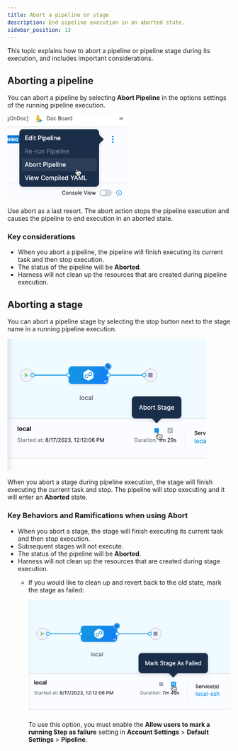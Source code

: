 ```yaml
---
title: Abort a pipeline or stage
description: End pipeline execution in an aborted state.
sidebar_position: 13
---
```


This topic explains how to abort a pipeline or pipeline stage during its execution, and includes important considerations.

## Aborting a pipeline

You can abort a pipeline by selecting **Abort Pipeline** in the options settings of the running pipeline execution.

![picture 0](static/1521187fad164055c77e9cbf28cf20ce38abb2a9f24d96b4a1d38b295402bfe2.png)  

Use abort as a last resort. The abort action stops the pipeline execution and causes the pipeline to end execution in an aborted state.

### Key considerations

- When you abort a pipeline, the pipeline will finish executing its current task and then stop execution.
- The status of the pipeline will be **Aborted**.
- Harness will not clean up the resources that are created during pipeline execution.

## Aborting a stage

You can abort a pipeline stage by selecting the stop button next to the stage name in a running pipeline execution.

![picture 1](static/c30861565d02349af1a775fbeb5f673b1543f660d3e1905cf741686983a81a64.png)  


When you abort a stage during pipeline execution, the stage will finish executing the current task and stop. The pipeline will stop executing and it will enter an **Aborted** state.



### Key Behaviors and Ramifications when using Abort

- When you abort a stage, the stage will finish executing its current task and then stop execution. 
- Subsequent stages will not execute.
- The status of the pipeline will be **Aborted**.
- Harness will not clean up the resources that are created during stage execution.
  - If you would like to clean up and revert back to the old state, mark the stage as failed:

    ![picture 2](static/f2b19d998705a16884766f9fcd39d73baabc1dc6ed9b61b7dac5d284c29602f2.png)  

    To use this option, you must enable the **Allow users to mark a running Step as failure** setting in **Account Settings** > **Default Settings** > **Pipeline**.



